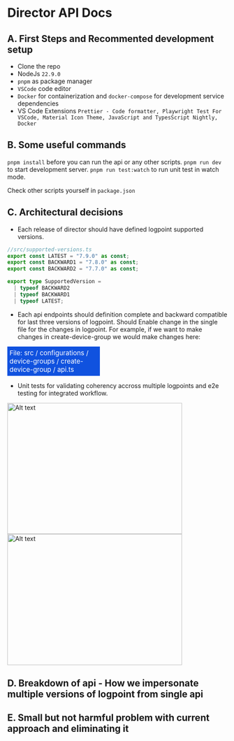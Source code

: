 # Director API Docs

## A. First Steps and Recommented development setup

- Clone the repo
- NodeJs `22.9.0`
- `pnpm` as package manager
- `VSCode` code editor
- `Docker` for containerization and `docker-compose` for development service dependencies
- VS Code Extensions `Prettier - Code formatter, Playwright Test For VSCode, Material Icon Theme, JavaScript and TypesScript Nightly, Docker`

## B. Some useful commands

`pnpm install` before you can run the api or any other scripts.
`pnpm run dev` to start development server.
`pnpm run test:watch` to run unit test in watch mode.

Check other scripts yourself in `package.json`

## C. Architectural decisions

- Each release of director should have defined logpoint supported versions.

```ts
//src/supported-versions.ts
export const LATEST = "7.9.0" as const;
export const BACKWARD1 = "7.8.0" as const;
export const BACKWARD2 = "7.7.0" as const;

export type SupportedVersion =
  | typeof BACKWARD2
  | typeof BACKWARD1
  | typeof LATEST;
```

- Each api endpoints should definition complete and backward compatible for last three versions of logpoint. Should Enable change in the single file for the changes in logpoint. For example, if we want to make changes in create-device-group we would make changes here:

<div style="background-color:rgb(16, 82, 223);padding:5px;color:white;margin-bottom:10;width:40%;font-size:15px">
File: src / configurations / device-groups / create-device-group / api.ts
</div>

- Unit tests for validating coherency accross multiple logpoints and e2e testing for integrated workflow.

<img src="https://miro.medium.com/v2/resize:fit:646/1*gMiUPuRGC36nxZHe2zthOg.png" alt="Alt text" width="400" height="300" /> <img src="https://logowik.com/content/uploads/images/vitest-testing-framework1721420841.logowik.com.webp" alt="Alt text" width="400" height="300" />

## D. Breakdown of api - How we impersonate multiple versions of logpoint from single api

## E. Small but not harmful problem with current approach and eliminating it
